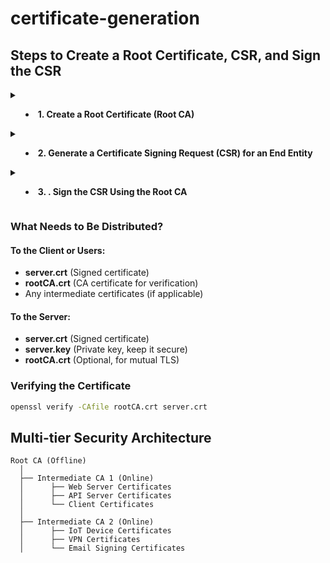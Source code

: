 # certificate-generation

## Steps to Create a Root Certificate, CSR, and Sign the CSR
<details>
<summary> 
 
 * **1. Create a Root Certificate (Root CA)** 
</summary>

```sh
openssl genpkey -algorithm RSA -out rootCA.key
openssl req -x509 -new -key rootCA.key -sha256 -days 3650 -out rootCA.crt -subj "/C=US/ST=State/L=City/O=MyOrg/OU=IT/CN=MyRootCA"
```

* **rootCA.key**: Private key for the root CA.
* **rootCA.crt**: Self-signed root CA certificate.
* **-days 3650**: Valid for 10 years.
</details>
<details>
<summary>
 
* **2. Generate a Certificate Signing Request (CSR) for an End Entity**
</summary>
  
```sh
openssl genpkey -algorithm RSA -out server.key
openssl req -new -key server.key -out server.csr -subj "/C=US/ST=State/L=City/O=MyOrg/OU=IT/CN=myserver.com"
```

* **server.key**: Private key for the server.
* **server.csr**: CSR file to be signed.
</details>
<details>
<summary>
 
* **3. . Sign the CSR Using the Root CA**
</summary>
  
```sh
openssl x509 -req -in server.csr -CA rootCA.crt -CAkey rootCA.key -CAcreateserial -out server.crt -days 365 -sha256
```

* **server.crt**: The signed certificate.
* **-CAcreateserial**: Generates a rootCA.srl file to track serial numbers.
</details>

### What Needs to Be Distributed?
#### To the Client or Users:

* **server.crt** (Signed certificate)
* **rootCA.crt** (CA certificate for verification)
* Any intermediate certificates (if applicable)

#### To the Server:

* **server.crt** (Signed certificate)
* **server.key** (Private key, keep it secure)
* **rootCA.crt** (Optional, for mutual TLS)

### Verifying the Certificate
```sh
openssl verify -CAfile rootCA.crt server.crt
```

## Multi-tier Security Architecture
```
Root CA (Offline)  
  │  
  ├── Intermediate CA 1 (Online)  
  │      ├── Web Server Certificates  
  │      ├── API Server Certificates  
  │      └── Client Certificates  
  │  
  ├── Intermediate CA 2 (Online)  
  │      ├── IoT Device Certificates  
  │      ├── VPN Certificates  
  │      └── Email Signing Certificates  
